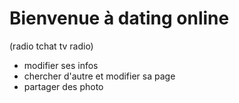 # Bienvenue à dating online 
(radio tchat tv radio)
- modifier ses infos
- chercher d'autre et modifier sa page
- partager des photo


